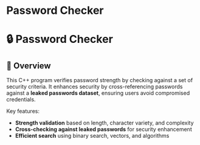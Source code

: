# Password Checker
 
# 🔒 Password Checker  

## 📌 Overview  
This C++ program verifies password strength by checking against a set of security criteria. It enhances security by cross-referencing passwords against a **leaked passwords dataset**, ensuring users avoid compromised credentials.  

Key features:  
- **Strength validation** based on length, character variety, and complexity  
- **Cross-checking against leaked passwords** for security enhancement  
- **Efficient search** using binary search, vectors, and algorithms  

